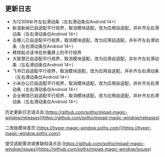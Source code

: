 ## 更新日志

- 为12306补齐左右滑动条（左右滑动条仅Android 14+）
- 新浪新闻已自适配平行视界，取消模块适配，改为应用自适配，并补齐左右滑动条（左右滑动条仅Android 14+）
- 去哪儿已自适配平行视界，取消模块适配，改为应用自适配，并补齐左右滑动条（左右滑动条仅Android 14+）
- 移除起点读书在折叠屏上的平行视界
- 大智慧已自适配平行视界，取消模块适配，改为应用自适配，并补齐左右滑动条（左右滑动条仅Android 14+）
- 飞书已自适配平行视界，取消模块适配，改为应用自适配，并补齐左右滑动条（左右滑动条仅Android 14+）
- 小米办公已自适配平行视界，取消模块适配，改为应用自适配，并补齐左右滑动条（左右滑动条仅Android 14+）
- 企业微信已自适配平行视界，取消模块适配，改为应用自适配，并补齐左右滑动条（左右滑动条仅Android 14+）




历史更新日志请点击:[https://github.com/sothx/mipad-magic-window/releases](https://github.com/sothx/mipad-magic-window/releases)


二改版模块首页:[https://hyper-magic-window.sothx.com/](https://hyper-magic-window.sothx.com/)


提交适配需求或者缺陷请点击:[https://github.com/sothx/mipad-magic-window/issues](https://github.com/sothx/mipad-magic-window/issues)
